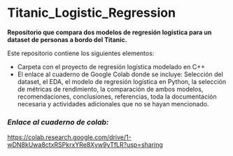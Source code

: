 # Titanic_Logistic_Regression
**Repositorio que compara dos modelos de regresión logística para un dataset de personas a bordo del Titanic.**

Este repositorio contiene los siguientes elementos:
* Carpeta con el proyecto de regresión logística modelado en C++
* El enlace al cuaderno de Google Colab donde se incluye: Selección del dataset, el EDA, el modelo de regresión logística en Python, la selección de métricas de rendimiento, la comparación de ambos modelos, recomendaciones, conclusiones, referencias, toda la documentación necesaria y actividades adicionales que no se hayan mencionado.

### _**Enlace al cuaderno de colab:**_

https://colab.research.google.com/drive/1-wDN8kUwa8ctxRSPkrxYRe8Xyw9yTfLR?usp=sharing
